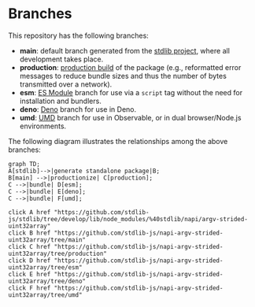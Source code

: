 <!--

@license Apache-2.0

Copyright (c) 2022 The Stdlib Authors.

Licensed under the Apache License, Version 2.0 (the "License");
you may not use this file except in compliance with the License.
You may obtain a copy of the License at

    http://www.apache.org/licenses/LICENSE-2.0

Unless required by applicable law or agreed to in writing, software
distributed under the License is distributed on an "AS IS" BASIS,
WITHOUT WARRANTIES OR CONDITIONS OF ANY KIND, either express or implied.
See the License for the specific language governing permissions and
limitations under the License.

-->

# Branches

This repository has the following branches:

-   **main**: default branch generated from the [stdlib project][stdlib-url], where all development takes place.
-   **production**: [production build][production-url] of the package (e.g., reformatted error messages to reduce bundle sizes and thus the number of bytes transmitted over a network).
-   **esm**: [ES Module][esm-url] branch for use via a `script` tag without the need for installation and bundlers.
-   **deno**: [Deno][deno-url] branch for use in Deno.
-   **umd**: [UMD][umd-url] branch for use in Observable, or in dual browser/Node.js environments.

The following diagram illustrates the relationships among the above branches:

```mermaid
graph TD;
A[stdlib]-->|generate standalone package|B;
B[main] -->|productionize| C[production];
C -->|bundle| D[esm];
C -->|bundle| E[deno];
C -->|bundle| F[umd];

click A href "https://github.com/stdlib-js/stdlib/tree/develop/lib/node_modules/%40stdlib/napi/argv-strided-uint32array"
click B href "https://github.com/stdlib-js/napi-argv-strided-uint32array/tree/main"
click C href "https://github.com/stdlib-js/napi-argv-strided-uint32array/tree/production"
click D href "https://github.com/stdlib-js/napi-argv-strided-uint32array/tree/esm"
click E href "https://github.com/stdlib-js/napi-argv-strided-uint32array/tree/deno"
click F href "https://github.com/stdlib-js/napi-argv-strided-uint32array/tree/umd"
```

[stdlib-url]: https://github.com/stdlib-js/stdlib/tree/develop/lib/node_modules/%40stdlib/napi/argv-strided-uint32array
[production-url]: https://github.com/stdlib-js/napi-argv-strided-uint32array/tree/production
[deno-url]: https://github.com/stdlib-js/napi-argv-strided-uint32array/tree/deno
[umd-url]: https://github.com/stdlib-js/napi-argv-strided-uint32array/tree/umd
[esm-url]: https://github.com/stdlib-js/napi-argv-strided-uint32array/tree/esm